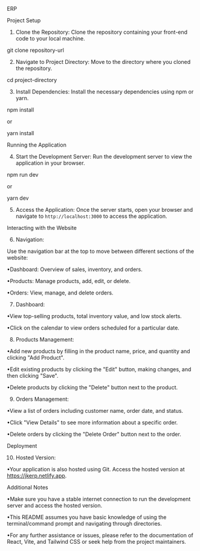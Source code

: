 ERP

Project Setup

1. Clone the Repository: Clone the repository containing your front-end code to your local machine.
   
git clone repository-url

2. Navigate to Project Directory: Move to the directory where you cloned the repository.
   
cd project-directory

3. Install Dependencies: Install the necessary dependencies using npm or yarn.

npm install

or

yarn install

Running the Application

4. Start the Development Server: Run the development server to view the application in your browser.

npm run dev

or

yarn dev

5. Access the Application: Once the server starts, open your browser and navigate to `http://localhost:3000` to access the application.

Interacting with the Website

6. Navigation:

 Use the navigation bar at the top to move between different sections of the website:

•Dashboard: Overview of sales, inventory, and orders.

•Products: Manage products, add, edit, or delete.

•Orders: View, manage, and delete orders.

7. Dashboard:

•View top-selling products, total inventory value, and low stock alerts.

•Click on the calendar to view orders scheduled for a particular date.

8. Products Management:

•Add new products by filling in the product name, price, and quantity and clicking "Add Product".

•Edit existing products by clicking the "Edit" button, making changes, and then clicking "Save".

•Delete products by clicking the "Delete" button next to the product.

9. Orders Management:

•View a list of orders including customer name, order date, and status.

•Click "View Details" to see more information about a specific order.

•Delete orders by clicking the "Delete Order" button next to the order.

Deployment

10. Hosted Version:

•Your application is also hosted using Git. Access the hosted version at https://jkerp.netlify.app.

Additional Notes
 

•Make sure you have a stable internet connection to run the development server and access the hosted version.

•This README assumes you have basic knowledge of using the terminal/command prompt and navigating through directories.

•For any further assistance or issues, please refer to the documentation of React, Vite, and Tailwind CSS or seek help from the project maintainers.


